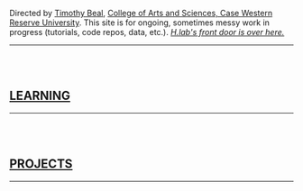 Directed by [Timothy Beal](https://www.timothybeal.com), [College of Arts and Sciences, Case Western Reserve University](https://artsci.case.edu). This site is for ongoing, sometimes messy work in progress (tutorials, code repos, data, etc.). *[H.lab's front door is over here.](https://www.case.edu/artsci/hlab)*  

---
&nbsp;  
&nbsp;  
## [LEARNING](https://timothybeal.github.io/hlab/learning) ##  

---
&nbsp;  
&nbsp;  
## [PROJECTS](https://timothybeal.github.io/hlab/projects) ##  
  
---

  



